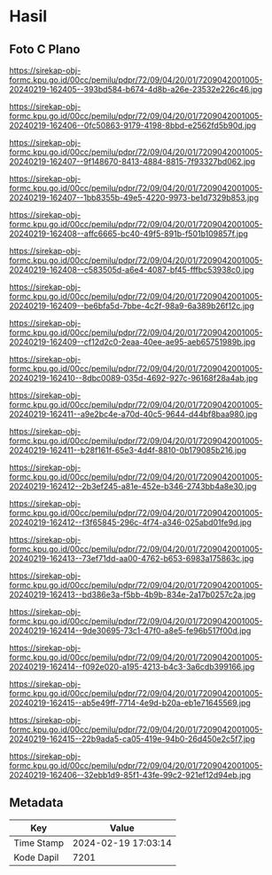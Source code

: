 # Hasil

## Foto C Plano

https://sirekap-obj-formc.kpu.go.id/00cc/pemilu/pdpr/72/09/04/20/01/7209042001005-20240219-162405--393bd584-b674-4d8b-a26e-23532e226c46.jpg

https://sirekap-obj-formc.kpu.go.id/00cc/pemilu/pdpr/72/09/04/20/01/7209042001005-20240219-162406--0fc50863-9179-4198-8bbd-e2562fd5b90d.jpg

https://sirekap-obj-formc.kpu.go.id/00cc/pemilu/pdpr/72/09/04/20/01/7209042001005-20240219-162407--9f148670-8413-4884-8815-7f93327bd062.jpg

https://sirekap-obj-formc.kpu.go.id/00cc/pemilu/pdpr/72/09/04/20/01/7209042001005-20240219-162407--1bb8355b-49e5-4220-9973-be1d7329b853.jpg

https://sirekap-obj-formc.kpu.go.id/00cc/pemilu/pdpr/72/09/04/20/01/7209042001005-20240219-162408--affc6665-bc40-49f5-891b-f501b109857f.jpg

https://sirekap-obj-formc.kpu.go.id/00cc/pemilu/pdpr/72/09/04/20/01/7209042001005-20240219-162408--c583505d-a6e4-4087-bf45-fffbc53938c0.jpg

https://sirekap-obj-formc.kpu.go.id/00cc/pemilu/pdpr/72/09/04/20/01/7209042001005-20240219-162409--be6bfa5d-7bbe-4c2f-98a9-6a389b26f12c.jpg

https://sirekap-obj-formc.kpu.go.id/00cc/pemilu/pdpr/72/09/04/20/01/7209042001005-20240219-162409--cf12d2c0-2eaa-40ee-ae95-aeb65751989b.jpg

https://sirekap-obj-formc.kpu.go.id/00cc/pemilu/pdpr/72/09/04/20/01/7209042001005-20240219-162410--8dbc0089-035d-4692-927c-96168f28a4ab.jpg

https://sirekap-obj-formc.kpu.go.id/00cc/pemilu/pdpr/72/09/04/20/01/7209042001005-20240219-162411--a9e2bc4e-a70d-40c5-9644-d44bf8baa980.jpg

https://sirekap-obj-formc.kpu.go.id/00cc/pemilu/pdpr/72/09/04/20/01/7209042001005-20240219-162411--b28f161f-65e3-4d4f-8810-0b179085b216.jpg

https://sirekap-obj-formc.kpu.go.id/00cc/pemilu/pdpr/72/09/04/20/01/7209042001005-20240219-162412--2b3ef245-a81e-452e-b346-2743bb4a8e30.jpg

https://sirekap-obj-formc.kpu.go.id/00cc/pemilu/pdpr/72/09/04/20/01/7209042001005-20240219-162412--f3f65845-296c-4f74-a346-025abd01fe9d.jpg

https://sirekap-obj-formc.kpu.go.id/00cc/pemilu/pdpr/72/09/04/20/01/7209042001005-20240219-162413--73ef71dd-aa00-4762-b653-6983a175863c.jpg

https://sirekap-obj-formc.kpu.go.id/00cc/pemilu/pdpr/72/09/04/20/01/7209042001005-20240219-162413--bd386e3a-f5bb-4b9b-834e-2a17b0257c2a.jpg

https://sirekap-obj-formc.kpu.go.id/00cc/pemilu/pdpr/72/09/04/20/01/7209042001005-20240219-162414--9de30695-73c1-47f0-a8e5-fe96b517f00d.jpg

https://sirekap-obj-formc.kpu.go.id/00cc/pemilu/pdpr/72/09/04/20/01/7209042001005-20240219-162414--f092e020-a195-4213-b4c3-3a6cdb399166.jpg

https://sirekap-obj-formc.kpu.go.id/00cc/pemilu/pdpr/72/09/04/20/01/7209042001005-20240219-162415--ab5e49ff-7714-4e9d-b20a-eb1e71645569.jpg

https://sirekap-obj-formc.kpu.go.id/00cc/pemilu/pdpr/72/09/04/20/01/7209042001005-20240219-162415--22b9ada5-ca05-419e-94b0-26d450e2c5f7.jpg

https://sirekap-obj-formc.kpu.go.id/00cc/pemilu/pdpr/72/09/04/20/01/7209042001005-20240219-162406--32ebb1d9-85f1-43fe-99c2-921ef12d94eb.jpg


## Metadata

| Key        | Value               |
| ---------- | ------------------- |
| Time Stamp | 2024-02-19 17:03:14 |
| Kode Dapil | 7201                |



